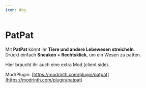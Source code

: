 ```yaml
---
icon: dog
---
```


# PatPat

Mit **PatPat** könnt ihr **Tiere und andere Lebewesen streicheln**.\
Drückt einfach **Sneaken + Rechtsklick**, um ein Wesen zu patten.

Hier braucht ihr auch eine extra Mod (client side).



Mod/Plugin: [https://modrinth.com/plugin/patpat](https://modrinth.com/plugin/patpat)
